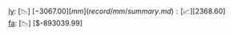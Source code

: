 [ly](record/ly/summary.md): [📉] [$-3067.00]  
[mm](record/mm/summary.md): [📈] [$2368.60]  
[fa](record/fa/summary.md): [📉] [$-893039.99]  
